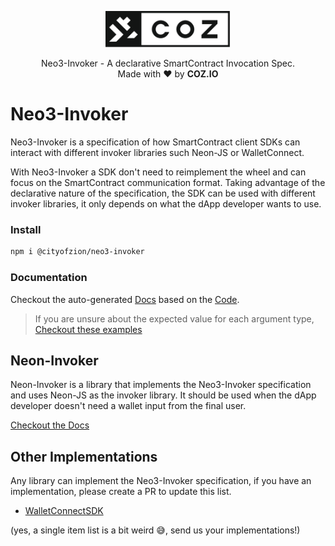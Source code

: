 <p align="center">
  <img
    src=".github/resources/images/coz.png"
    width="200px;">
</p>

<p align="center">
  Neo3-Invoker - A declarative SmartContract Invocation Spec.
  <br/> Made with ❤ by <b>COZ.IO</b>
</p>

# Neo3-Invoker

Neo3-Invoker is a specification of how SmartContract client SDKs can interact with different invoker libraries such Neon-JS or WalletConnect.

With Neo3-Invoker a SDK don't need to reimplement the wheel and can focus on the SmartContract communication format.
Taking advantage of the declarative nature of the specification, the SDK can be used with different invoker libraries, it only depends on what the dApp developer wants to use.

### Install

```bash
npm i @cityofzion/neo3-invoker
```

### Documentation

Checkout the auto-generated [Docs](https://htmlpreview.github.io/?https://raw.githubusercontent.com/CityOfZion/neo3-invoker/master/packages/neo3-invoker/docs/modules.html)
based on the [Code](packages/neo3-invoker/src/index.ts).

> If you are unsure about the expected value for each argument type, [Checkout these examples](packages/neo3-invoker/README.md#arguments-examples)

## Neon-Invoker

Neon-Invoker is a library that implements the Neo3-Invoker specification and uses Neon-JS as the invoker library. It should be used when the dApp developer doesn't need a wallet input from the final user.

[Checkout the Docs](packages/neon-invoker/README.md)

## Other Implementations

Any library can implement the Neo3-Invoker specification, if you have an implementation, please create a PR to update this list.

- [WalletConnectSDK](https://github.com/CityOfZion/wallet-connect-sdk)

(yes, a single item list is a bit weird 😅, send us your implementations!)

